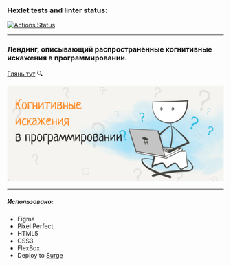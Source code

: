 ### Hexlet tests and linter status:
[![Actions Status](https://github.com/Tsogoeva/layout-designer-project-58/workflows/hexlet-check/badge.svg)](https://github.com/Tsogoeva/layout-designer-project-58/actions)

______________

### Лендинг, описывающий распространённые когнитивные искажения в программировании.

[Глянь тут](https://clever-fang.surge.sh/)  :mag:

<img src="./src/images/screenshot.png" width="800">

_____________

##### Использовано:
- Figma
- Pixel Perfect
- HTML5
- CSS3
- FlexBox
- Deploy to [Surge](https://clever-fang.surge.sh/)
